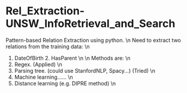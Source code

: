 # Rel_Extraction-UNSW_InfoRetrieval_and_Search
Pattern-based Relation Extraction using python. \n
Need to extract two relations from the training data: \n
1. DateOfBirth 2. HasParent \n
\n
Methods are: \n
1. Regex. (Applied) \n
2. Parsing tree. (could use StanfordNLP, Spacy...) (Tried) \n
3. Machine learning...... \n
4. Distance learning (e.g. DIPRE method) \n
